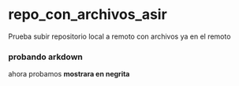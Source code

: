 # repo_con_archivos_asir
Prueba subir repositorio local a remoto con archivos ya en el remoto 

### probando arkdown 

ahora probamos **mostrara en negrita**
